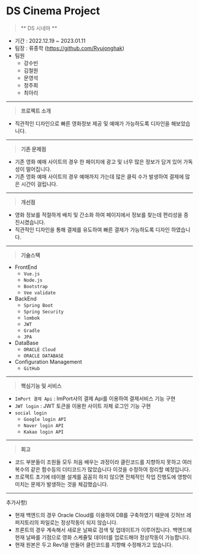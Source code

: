 # DS Cinema Project

> ** DS 시네마 **
- 기간 : 2022.12.19 ~ 2023.01.11
- 팀장 : 류종학 (https://github.com/Ryujonghak)
- 팀원 
  - 강수빈
  - 김철원
  - 문영석 
  - 정주희
  - 최아리 
---
> **프로젝트 소개**
> 
- 직관적인 디자인으로 빠른 영화정보 제공 및 예매가 가능하도록 디자인을 해보았습니다.
---
> **기존 문제점**
> 
- 기존 영화 예매 사이트의 경우 한 페이지에 광고 및 너무 많은 정보가 담겨 있어 가독성이 떨어집니다.
- 기존 영화 예매 사이트의 경우 예매까지 가는데 많은 클릭 수가 발생하여 결제에 많은 시간이 걸립니다.
---

> **개선점**
> 
- 영화 정보를 적절하게 배치 및 간소화 하여 페이지에서 정보를 찾는데 편리성을 증진시켰습니다.
- 직관적인 디자인을 통해 결제를 유도하여 빠른 결제가 가능하도록 디자인 하였습니다.
---

> **기술스택**

- FrontEnd
    - `Vue.js`
    - `Node.js`
    - `Bootstrap`
    - `Vee validate`
- BackEnd
    - `Spring Boot`
    - `Spring Security`
    - `lombok`
    - `JWT`
    - `Gradle`
    - `JPA`
- DataBase
    - `ORACLE Cloud`
    - `ORACLE DATABASE`
- Configuration Management
    - `GitHub`
---

> **핵심기능 및 서비스** 

- `ImPort 결제 Api` : ImPort사의 결제 Api를 이용하여 결제서비스 기능 구현 
- `JWT login` : JWT 토큰을 이용한 사이트 자체 로그인 기능 구현
- `social login`
    - `Google login API`
    - `Naver login API`
    - `Kakao login API`

---
> **회고**
> 
- 코드 부분들이 조원들 모두 처음 배우는 과정이라 클린코드를 지향하지 못하고 여러 복수의 같은 함수등의 더티코드가 많았습니다 이것을 수정하여 정리할 예정입니다.
- 프로젝트 초기에 테이블 설계를 꼼꼼히 하지 않으면 전체적인 작업 진행도에 영향이 미치는 문제가 발생하는 것을 체감했습니다.
---

추가사항) 
  - 현재 백엔드의 경우 Oracle Cloud를 이용하여 DB를 구축하였기 때문에 깃허브 레퍼지토리의 파일로는 정상작동이 되지 않습니다.
  - 프론트의 경우 계속해서 새로운 날짜로 검색 및 업데이트가 이루어집니다. 백엔드에 현재 날짜를 기점으로 영화 스케쥴및 데이터를 업로드해야 정상작동이 가능합니다.
  - 현재 원본은 두고 Rev1을 만들어 클린코드를 지향해 수정해가고 있습니다.
